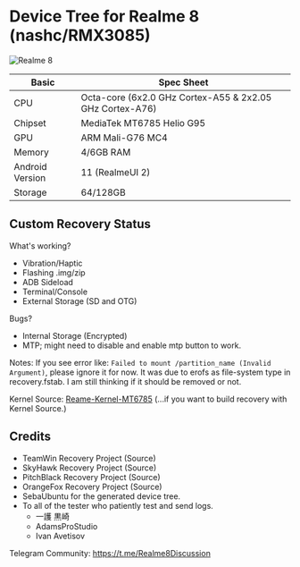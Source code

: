 # Device Tree for Realme 8 (nashc/RMX3085)
![Realme 8](https://image05.realme.net/general/20210427/1619510447064.png)

|Basic               |Spec Sheet                                                    |
|--                  |--                                                            |
|CPU                 |Octa-core (6x2.0 GHz Cortex-A55 & 2x2.05 GHz Cortex-A76)      |
|Chipset             |MediaTek MT6785 Helio G95                                     |
|GPU                 |ARM Mali-G76 MC4                                              |
|Memory              |4/6GB RAM                                                     |
|Android Version     |11 (RealmeUI 2)                                               |
|Storage             |64/128GB                                                      |

## Custom Recovery Status
What's working?
- Vibration/Haptic 
- Flashing .img/zip
- ADB Sideload
- Terminal/Console
- External Storage (SD and OTG)

Bugs?
- Internal Storage (Encrypted)
- MTP; might need to disable and enable mtp button to work.

Notes:
If you see error like: `Failed to mount /partition_name (Invalid Argument)`, please ignore it for now. It was due to erofs as file-system type in recovery.fstab. I am still thinking if it should be removed or not. 

Kernel Source: [Reame-Kernel-MT6785](https://github.com/nashc-dev/android_kernel_realme_mt6785)
       (...if you want to build recovery with Kernel Source.)


## Credits
- TeamWin Recovery Project (Source)
- SkyHawk Recovery Project (Source)
- PitchBlack Recovery Project (Source)
- OrangeFox Recovery Project (Source)
- SebaUbuntu for the generated device tree.
- To all of the tester who patiently test and send logs.
  - 一護 黒崎
  - AdamsProStudio
  - Ivan Avetisov

Telegram Community: https://t.me/Realme8Discussion
